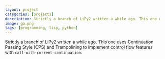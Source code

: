 ```yaml
---
layout: project
categories: [projects]
description: Strictly a branch of LiPy2 written a while ago. This one uses Continuation Passing Style (CPS) and Trampolining to implement control flow features with call-with-current-continuation.
image: ga.png
tags: [programming, lisp, python]
---
```


Strictly a branch of LiPy2 written a while ago. This one uses Continuation Passing Style (CPS) and Trampolining to implement control flow features with `call-with-current-continuation`.
